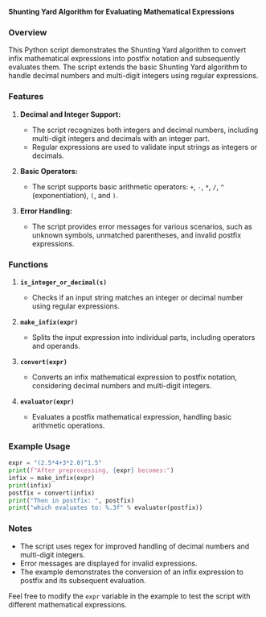 **Shunting Yard Algorithm for Evaluating Mathematical Expressions**

### Overview

This Python script demonstrates the Shunting Yard algorithm to convert infix mathematical expressions into postfix notation and subsequently evaluates them. The script extends the basic Shunting Yard algorithm to handle decimal numbers and multi-digit integers using regular expressions.

### Features

1. **Decimal and Integer Support:**
   - The script recognizes both integers and decimal numbers, including multi-digit integers and decimals with an integer part.
   - Regular expressions are used to validate input strings as integers or decimals.

2. **Basic Operators:**
   - The script supports basic arithmetic operators: `+`, `-`, `*`, `/`, `^` (exponentiation), `(`, and `)`.

3. **Error Handling:**
   - The script provides error messages for various scenarios, such as unknown symbols, unmatched parentheses, and invalid postfix expressions.

### Functions

1. **`is_integer_or_decimal(s)`**
   - Checks if an input string matches an integer or decimal number using regular expressions.

2. **`make_infix(expr)`**
   - Splits the input expression into individual parts, including operators and operands.

3. **`convert(expr)`**
   - Converts an infix mathematical expression to postfix notation, considering decimal numbers and multi-digit integers.

4. **`evaluator(expr)`**
   - Evaluates a postfix mathematical expression, handling basic arithmetic operations.

### Example Usage

```python
expr = "(2.5*4+3*2.0)^1.5"
print(f"After preprocessing, {expr} becomes:")
infix = make_infix(expr)
print(infix)
postfix = convert(infix)
print("Then in postfix: ", postfix)
print("which evaluates to: %.3f" % evaluator(postfix))
```

### Notes

- The script uses regex for improved handling of decimal numbers and multi-digit integers.
- Error messages are displayed for invalid expressions.
- The example demonstrates the conversion of an infix expression to postfix and its subsequent evaluation.

Feel free to modify the `expr` variable in the example to test the script with different mathematical expressions.
